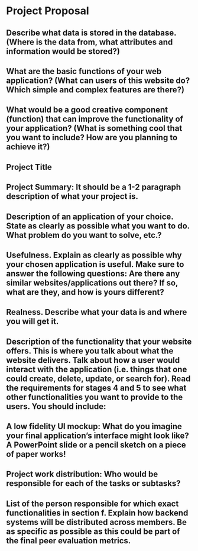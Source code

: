 # Project Proposal

## Describe what data is stored in the database. (Where is the data from, what attributes and information would be stored?)

## What are the basic functions of your web application? (What can users of this website do? Which simple and complex features are there?)

## What would be a good creative component (function) that can improve the functionality of your application? (What is something cool that you want to include? How are you planning to achieve it?)

## Project Title

## Project Summary:  It should be a 1-2 paragraph description of what your project is.

## Description of an application of your choice. State as clearly as possible what you want to do. What problem do you want to solve, etc.?

## Usefulness. Explain as clearly as possible why your chosen application is useful.  Make sure to answer the following questions: Are there any similar websites/applications out there?  If so, what are they, and how is yours different?

## Realness.  Describe what your data is and where you will get it.

## Description of the functionality that your website offers. This is where you talk about what the website delivers. Talk about how a user would interact with the application (i.e. things that one could create, delete, update, or search for). Read the requirements for stages 4 and 5 to see what other functionalities you want to provide to the users. You should include:

## A low fidelity UI mockup: What do you imagine your final application’s interface might look like? A PowerPoint slide or a pencil sketch on a piece of paper works!

## Project work distribution: Who would be responsible for each of the tasks or subtasks?

## List of the person responsible for which exact functionalities in section f. Explain how backend systems will be distributed across members. Be as specific as possible as this could be part of the final peer evaluation metrics.